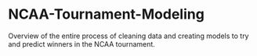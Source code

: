 # NCAA-Tournament-Modeling
Overview of the entire process of cleaning data and creating models to try and predict winners in the NCAA tournament.
